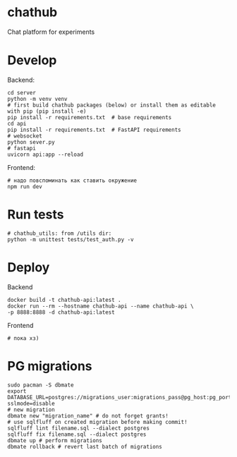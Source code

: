# chathub
Chat platform for experiments

# Develop
Backend:
```shell
cd server
python -m venv venv
# first build chathub packages (below) or install them as editable with pip (pip install -e)
pip install -r requirements.txt  # base requirements
cd api
pip install -r requirements.txt  # FastAPI requirements
# websocket
python sever.py
# fastapi
uvicorn api:app --reload
```

Frontend:
```shell
# надо повспоминать как ставить окружение
npm run dev
```

# Run tests
```shell
# chathub_utils: from /utils dir:
python -m unittest tests/test_auth.py -v
```

# Deploy
Backend
```shell
docker build -t chathub-api:latest .
docker run --rm --hostname chathub-api --name chathub-api \
-p 8888:8888 -d chathub-api:latest
```

Frontend
```shell
# пока хз)
```

# PG migrations
```shell
sudo pacman -S dbmate
export DATABASE_URL=postgres://migrations_user:migrations_pass@pg_host:pg_port/chathub_dev?sslmode=disable
# new migration
dbmate new "migration_name" # do not forget grants!
# use sqlfluff on created migration before making commit!
sqlfluff lint filename.sql --dialect postgres
sqlfluff fix filename.sql --dialect postgres
dbmate up # perform migrations
dbmate rollback # revert last batch of migrations
```
